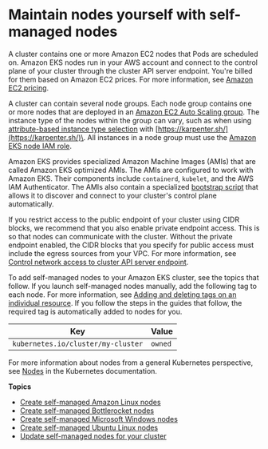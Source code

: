 # Maintain nodes yourself with self\-managed nodes<a name="worker"></a>

A cluster contains one or more Amazon EC2 nodes that Pods are scheduled on\. Amazon EKS nodes run in your AWS account and connect to the control plane of your cluster through the cluster API server endpoint\. You're billed for them based on Amazon EC2 prices\. For more information, see [Amazon EC2 pricing](https://aws.amazon.com/ec2/pricing/)\.

A cluster can contain several node groups\. Each node group contains one or more nodes that are deployed in an [Amazon EC2 Auto Scaling group](https://docs.aws.amazon.com/autoscaling/ec2/userguide/AutoScalingGroup.html)\. The instance type of the nodes within the group can vary, such as when using [attribute\-based instance type selection](https://docs.aws.amazon.com/AWSEC2/latest/UserGuide/ec2-fleet-attribute-based-instance-type-selection.html) with [https://karpenter.sh/](https://karpenter.sh/)\. All instances in a node group must use the [Amazon EKS node IAM role](create-node-role.md)\.

Amazon EKS provides specialized Amazon Machine Images \(AMIs\) that are called Amazon EKS optimized AMIs\. The AMIs are configured to work with Amazon EKS\. Their components include `containerd`, `kubelet`, and the AWS IAM Authenticator\. The AMIs also contain a specialized [bootstrap script](https://github.com/awslabs/amazon-eks-ami/blob/main/templates/al2/runtime/bootstrap.sh) that allows it to discover and connect to your cluster's control plane automatically\.

If you restrict access to the public endpoint of your cluster using CIDR blocks, we recommend that you also enable private endpoint access\. This is so that nodes can communicate with the cluster\. Without the private endpoint enabled, the CIDR blocks that you specify for public access must include the egress sources from your VPC\. For more information, see [Control network access to cluster API server endpoint](cluster-endpoint.md)\. 

To add self\-managed nodes to your Amazon EKS cluster, see the topics that follow\. If you launch self\-managed nodes manually, add the following tag to each node\. For more information, see [Adding and deleting tags on an individual resource](https://docs.aws.amazon.com/AWSEC2/latest/UserGuide/Using_Tags.html#adding-or-deleting-tags)\. If you follow the steps in the guides that follow, the required tag is automatically added to nodes for you\. 


| Key | Value | 
| --- | --- | 
|  `kubernetes.io/cluster/my-cluster`  |  `owned`  | 

For more information about nodes from a general Kubernetes perspective, see [Nodes](https://kubernetes.io/docs/concepts/architecture/nodes/) in the Kubernetes documentation\.

**Topics**
+ [Create self\-managed Amazon Linux nodes](launch-workers.md)
+ [Create self\-managed Bottlerocket nodes](launch-node-bottlerocket.md)
+ [Create self\-managed Microsoft Windows nodes](launch-windows-workers.md)
+ [Create self\-managed Ubuntu Linux nodes](launch-node-ubuntu.md)
+ [Update self\-managed nodes for your cluster](update-workers.md)